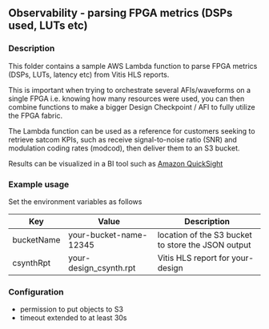 ## Observability - parsing FPGA metrics (DSPs used, LUTs etc)


### Description
This folder contains a sample AWS Lambda function to parse FPGA metrics (DSPs, LUTs, latency etc) from 
Vitis HLS reports.

This is important when trying to orchestrate several AFIs/waveforms on a single FPGA i.e. knowing how many
resources were used, you can then combine functions to make a bigger Design Checkpoint / AFI to fully
utilize the FPGA fabric.

The Lambda function can be used as a reference for customers seeking to retrieve satcom KPIs, 
such as receive signal-to-noise ratio (SNR) and modulation coding rates (modcod), 
then deliver them to an S3 bucket.

Results can be visualized in a BI tool such as [Amazon QuickSight](https://aws.amazon.com/quicksight/)

### Example usage

Set the environment variables as follows

| Key      | Value       | Description |
| ---------| ----------- | ----------- |
| bucketName  | your-bucket-name-12345 | location of the S3 bucket to store the JSON output |
| csynthRpt | your-design_csynth.rpt | Vitis HLS report for your-design |


### Configuration
* permission to put objects to S3
* timeout extended to at least 30s